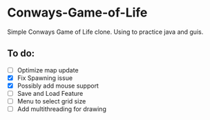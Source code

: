 # Conways-Game-of-Life

Simple Conways Game of Life clone. Using to practice java and guis. 
## To do:
- [ ] Optimize map update
- [X] Fix Spawning issue
- [X] Possibly add mouse support
- [ ] Save and Load Feature
- [ ] Menu to select grid size 
- [ ] Add multithreading for drawing 

